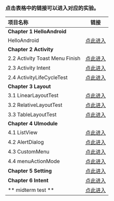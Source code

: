 
### 点击表格中的链接可以进入对应的实验。



| 项目名称                       |                             链接                             |
| :----------------------------- | :----------------------------------------------------------: |
| **Chapter 1  HelloAndroid**    |                                                              |
| HelloAndroid                   | [点此进入](https://github.com/18750193427/m4/tree/master/1.HelloAndroid) |
| **Chapter 2  Activity**        |                                                              |
| 2.2 Activity Toast Menu Finish | [点此进入](https://github.com/18750193427/m4/tree/master/2.Activity/2.2%20%20Activity%20Toast%20Menu%20Finish) |
| 2.3 Activity Intent            | [点此进入](https://github.com/18750193427/m4/tree/master/2.Activity/2.3%20%20Activity%20Intent) |
| 2.4 ActivityLifeCycleTest      | [点此进入](https://github.com/18750193427/m4/tree/master/2.Activity/2.4%20%20ActivityLifeCycleTest) |
| **Chapter 3  Layout**          |                                                              |
| 3.1 LinearLayoutTest           | [点此进入](https://github.com/18750193427/m4/tree/master/3.Layout/3.1%20LinearLayoutTest) |
| 3.2 RelativeLayoutTest         | [点此进入](https://github.com/18750193427/m4/tree/master/3.Layout/3.2%20RelativeLayoutTest) |
| 3.3 TableLayoutTest            | [点此进入](https://github.com/18750193427/m4/tree/master/3.Layout/3.3%20TableLayoutTest) |
| **Chapter 4  UImodule**        |                                                              |
| 4.1 ListView                   | [点此进入](https://github.com/18750193427/m4/tree/master/4.UImodule/ListView) |
| 4.2 AlertDialog                | [点此进入](https://github.com/18750193427/m4/tree/master/4.UImodule/AlertDialog) |
| 4.3 CustomMenu                 | [点此进入](https://github.com/18750193427/m4/tree/master/4.UImodule/CustomMenu) |
| 4.4 menuActionMode             | [点此进入](https://github.com/18750193427/m4/tree/master/4.UImodule/menuActionMode) |
| **Chapter 5  Setting**         | [点此进入](https://github.com/18750193427/m4/tree/master/5.Setting) |
| **Chapter 6  Intent**          | [点此进入](https://github.com/18750193427/m4/tree/master/6.Intent) |
| ** midterm   test **          | [点此进入](https://github.com/18750193427/m4/tree/master/NotePad-master) |
